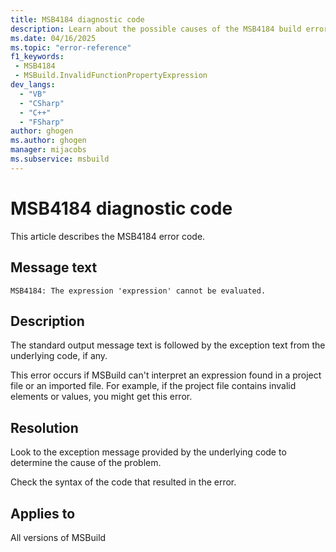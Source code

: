 ```yaml
---
title: MSB4184 diagnostic code
description: Learn about the possible causes of the MSB4184 build error and get troubleshooting tips.
ms.date: 04/16/2025
ms.topic: "error-reference"
f1_keywords:
 - MSB4184
 - MSBuild.InvalidFunctionPropertyExpression
dev_langs:
  - "VB"
  - "CSharp"
  - "C++"
  - "FSharp"
author: ghogen
ms.author: ghogen
manager: mijacobs
ms.subservice: msbuild
---
```

# MSB4184 diagnostic code

<!-- :::ErrorDefinitionDescription::: -->
<!-- :::editable-content name="introDescription"::: -->
This article describes the MSB4184 error code.
<!-- :::editable-content-end::: -->

## Message text

`MSB4184: The expression 'expression' cannot be evaluated.`

<!-- :::editable-content name="postOutputDescription"::: -->
## Description

The standard output message text is followed by the exception text from the underlying code, if any.

This error occurs if MSBuild can't interpret an expression found in a project file or an imported file. For example, if the project file contains invalid elements or values, you might get this error.

## Resolution

Look to the exception message provided by the underlying code to determine the cause of the problem.

Check the syntax of the code that resulted in the error.
<!-- :::editable-content-end::: -->
<!-- :::ErrorDefinitionDescription-end::: -->

## Applies to

All versions of MSBuild